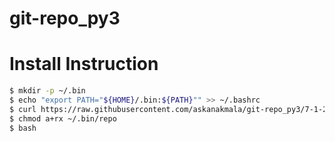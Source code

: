 # git-repo_py3

# Install Instruction
```sh
$ mkdir -p ~/.bin
$ echo "export PATH="${HOME}/.bin:${PATH}"" >> ~/.bashrc
$ curl https://raw.githubusercontent.com/askanakmala/git-repo_py3/7-1-2021/repo > ~/.bin/repo
$ chmod a+rx ~/.bin/repo
$ bash
```

